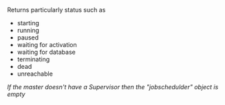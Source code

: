 Returns particularly status such as
* starting
* running
* paused
* waiting for activation
* waiting for database
* terminating
* dead
* unreachable

*If the master doesn't have a Supervisor then the "jobschedulder" object is empty*
